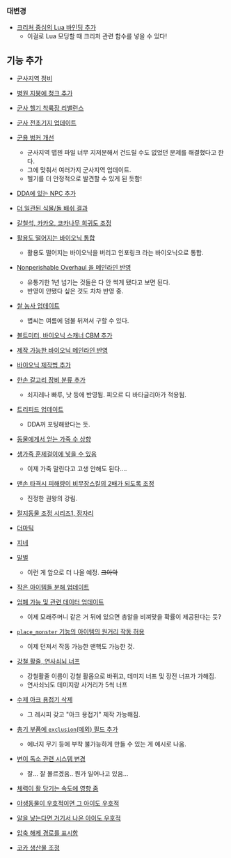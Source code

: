 ### 대변경
- [크리처 중심의 Lua 바인딩 추가](https://github.com/cataclysmbnteam/Cataclysm-BN/pull/4070)
  - 이걸로 Lua 모딩할 때 크리처 관련 함수를 넣을 수 있다!

## 기능 추가
 - [군사지역 정비](https://github.com/cataclysmbnteam/Cataclysm-BN/pull/4051)
 - [병원 지붕에 청크 추가](https://github.com/cataclysmbnteam/Cataclysm-BN/pull/4072)
 - [군사 헬기 착륙장 리밸런스](https://github.com/cataclysmbnteam/Cataclysm-BN/pull/4076)
 - [군사 전초기지 업데이트](https://github.com/cataclysmbnteam/Cataclysm-BN/pull/4074)
 - [군용 벙커 개선](https://github.com/cataclysmbnteam/Cataclysm-BN/pull/4089)
   - 군사지역 맵젠 파일 너무 지저분해서 건드릴 수도 없었던 문제를 해결했다고 한다.
   - 그에 맞춰서 여러가지 군사지역 업데이트.
   - 헬기를 더 안정적으로 발견할 수 있게 된 듯함!

- [DDA에 있는 NPC 추가](https://github.com/cataclysmbnteam/Cataclysm-BN/pull/3917)

- [더 일관된 식물/돌 배쉬 결과](https://github.com/cataclysmbnteam/Cataclysm-BN/pull/4091)
- [갈철석, 카카오, 코카나무 희귀도 조정](https://github.com/cataclysmbnteam/Cataclysm-BN/pull/4092)

- [활용도 떨어지는 바이오닉 통합](https://github.com/cataclysmbnteam/Cataclysm-BN/pull/4106)
  - 활용도 떨어지는 바이오닉을 버리고 인포링크 라는 바이오닉으로 통합.

- [Nonperishable Overhaul 을 메인라인 반영](https://github.com/cataclysmbnteam/Cataclysm-BN/pull/4113)
  - 유통기한 1년 넘기는 것들은 다 안 썩게 됐다고 보면 된다.
  - 반영이 안됐다 싶은 것도 차차 반영 중.

- [쌀 농사 업데이트](https://github.com/cataclysmbnteam/Cataclysm-BN/pull/4120)
  - 볍씨는 여름에 덤불 뒤져서 구할 수 있다.

- [볼트미터, 바이오닉 스캐너 CBM 추가](https://github.com/cataclysmbnteam/Cataclysm-BN/pull/4107)
- [제작 가능한 바이오닉 메인라인 반영](https://github.com/cataclysmbnteam/Cataclysm-BN/pull/4119)
- [바이오닉 제작법 추가](https://github.com/cataclysmbnteam/Cataclysm-BN/pull/4142)

- [한손 갈고리 장비 분류 추가](https://github.com/cataclysmbnteam/Cataclysm-BN/pull/4153)
  - 쇠지레나 빠루, 낫 등에 반영됨. 피오르 디 바타글리아가 적용됨.

- [트리피드 업데이트](https://github.com/cataclysmbnteam/Cataclysm-BN/pull/4154)
  - DDA꺼 포팅해왔다는 듯.

- [동물에게서 얻는 가죽 수 상향](https://github.com/cataclysmbnteam/Cataclysm-BN/pull/4161)
- [생가죽 훈제걸이에 넣을 수 있음](https://github.com/cataclysmbnteam/Cataclysm-BN/pull/4186)
  - 이제 가죽 말린다고 고생 안해도 된다....

- [맨손 타격시 피해량이 비무장스킬의 2배가 되도록 조정](https://github.com/cataclysmbnteam/Cataclysm-BN/pull/4160)
  - 진정한 권왕의 강림.

- [절지동물 조정 시리즈1, 잠자리](https://github.com/cataclysmbnteam/Cataclysm-BN/pull/4177)
- [더마틱](https://github.com/cataclysmbnteam/Cataclysm-BN/pull/4238)
- [지네](https://github.com/cataclysmbnteam/Cataclysm-BN/pull/4246)
- [말벌](https://github.com/cataclysmbnteam/Cataclysm-BN/pull/4255)
  - 이런 게 앞으로 더 나올 예정. ~~크아악~~

- [작은 아이템들 분해 업데이트](https://github.com/cataclysmbnteam/Cataclysm-BN/pull/4147)

- [엄폐 가능 및 관련 데이터 업데이트](https://github.com/cataclysmbnteam/Cataclysm-BN/pull/4129)
  - 이제 모래주머니 같은 거 뒤에 있으면 총알을 비껴맞을 확률이 제공된다는 듯?

- [`place_monster` 기능의 아이템의 원거리 작동 허용](https://github.com/cataclysmbnteam/Cataclysm-BN/pull/4174)
  - 이제 던져서 작동 가능한 맨핵도 가능한 것.

- [강철 활줄, 연사쇠뇌 너프](https://github.com/cataclysmbnteam/Cataclysm-BN/pull/4242)
  - 강철활줄 이름이 강철 활몸으로 바뀌고, 데미지 너프 및 장전 너프가 가해짐.
  - 연사쇠뇌도 데미지랑 사거리가 5씩 너프

- [수제 아크 용접기 삭제](https://github.com/cataclysmbnteam/Cataclysm-BN/pull/4264)
  - 그 레시피 갖고 "아크 용접기" 제작 가능해짐.

- [총기 부품에 `exclusion`(예외) 필드 추가](https://github.com/cataclysmbnteam/Cataclysm-BN/pull/4254)
  - 에너지 무기 등에 부착 불가능하게 만들 수 있는 게 예시로 나옴.

- [변이 독소 관련 시스템 변경](https://github.com/cataclysmbnteam/Cataclysm-BN/pull/4163)
  - 잘... 잘 몰르겠음.. 뭔가 일어나고 있음...

- [체력이 활 당기는 속도에 영향 줌](https://github.com/cataclysmbnteam/Cataclysm-BN/pull/4145)

- [야생동물이 우호적이면 그 아이도 우호적](https://github.com/cataclysmbnteam/Cataclysm-BN/pull/4287)
- [알을 낳는다면 거기서 나온 아이도 우호적](https://github.com/cataclysmbnteam/Cataclysm-BN/pull/4289)

- [압축 해제 경로를 표시함](https://github.com/cataclysmbnteam/Cataclysm-BN/pull/4270)

- [코카 생산물 조정](https://github.com/cataclysmbnteam/Cataclysm-BN/pull/4355)